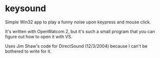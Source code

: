 # keysound
Simple Win32 app to play a funny noise upon keypress and mouse click.

It's written with OpenWatcom 2, but it's such a small program that you can figure out how to open it with VS.

Uses Jim Shaw's code for DirectSound (12/3/2004) because I can't be bothered to write for it.
